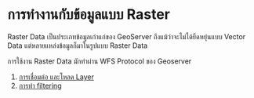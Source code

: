 
# การทำงานกับข้อมูลแบบ Raster


Raster Data เป็นประเภทข้อมูลเก่าแก่ของ GeoServer ถึงแม้ว่าจะไม่ได้ยืดหยุ่นแบบ Vector Data แต่หลายแหล่งข้อมูลก็มาในรูปแบบ Raster Data


การใช้งาน Raster Data มักทำผ่าน WFS Protocol ของ Geoserver

1. [การเชื่อมต่อ และโหลด Layer](connect-and-layer.md)
2. [การทำ filtering](filter-in-client.md)
